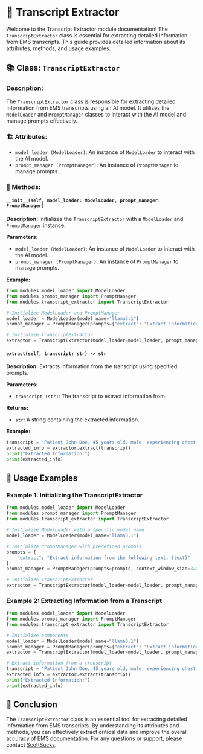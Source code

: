 # 🚀 Transcript Extractor

Welcome to the Transcript Extractor module documentation! The `TranscriptExtractor` class is essential for extracting detailed information from EMS transcripts. This guide provides detailed information about its attributes, methods, and usage examples.

## 📚 Class: `TranscriptExtractor`

### **Description:**
The `TranscriptExtractor` class is responsible for extracting detailed information from EMS transcripts using an AI model. It utilizes the `ModelLoader` and `PromptManager` classes to interact with the AI model and manage prompts effectively.

### 🏗️ Attributes:

- `model_loader (ModelLoader)`: An instance of `ModelLoader` to interact with the AI model.
- `prompt_manager (PromptManager)`: An instance of `PromptManager` to manage prompts.

### 🚀 Methods:

#### `__init__(self, model_loader: ModelLoader, prompt_manager: PromptManager)`

**Description:**
Initializes the `TranscriptExtractor` with a `ModelLoader` and `PromptManager` instance.

**Parameters:**
- `model_loader (ModelLoader)`: An instance of `ModelLoader` to interact with the AI model.
- `prompt_manager (PromptManager)`: An instance of `PromptManager` to manage prompts.

**Example:**

```python
from modules.model_loader import ModelLoader
from modules.prompt_manager import PromptManager
from modules.transcript_extractor import TranscriptExtractor

# Initialize ModelLoader and PromptManager
model_loader = ModelLoader(model_name="llama3.1")
prompt_manager = PromptManager(prompts={"extract": "Extract information from the following text: {text}"})

# Initialize TranscriptExtractor
extractor = TranscriptExtractor(model_loader=model_loader, prompt_manager=prompt_manager)
```

#### `extract(self, transcript: str) -> str`

**Description:**
Extracts information from the transcript using specified prompts.

**Parameters:**
- `transcript (str)`: The transcript to extract information from.

**Returns:**
- `str`: A string containing the extracted information.

**Example:**

```python
transcript = "Patient John Doe, 45 years old, male, experiencing chest pain for the past 2 hours. History of hypertension and diabetes."
extracted_info = extractor.extract(transcript)
print("Extracted Information:")
print(extracted_info)
```

## 🌟 Usage Examples

### Example 1: Initializing the TranscriptExtractor

```python
from modules.model_loader import ModelLoader
from modules.prompt_manager import PromptManager
from modules.transcript_extractor import TranscriptExtractor

# Initialize ModelLoader with a specific model name
model_loader = ModelLoader(model_name="llama3.1")

# Initialize PromptManager with predefined prompts
prompts = {
    "extract": "Extract information from the following text: {text}"
}
prompt_manager = PromptManager(prompts=prompts, context_window_size=32000)

# Initialize TranscriptExtractor
extractor = TranscriptExtractor(model_loader=model_loader, prompt_manager=prompt_manager)
```

### Example 2: Extracting Information from a Transcript

```python
from modules.model_loader import ModelLoader
from modules.prompt_manager import PromptManager
from modules.transcript_extractor import TranscriptExtractor

# Initialize components
model_loader = ModelLoader(model_name="llama3.1")
prompt_manager = PromptManager(prompts={"extract": "Extract information from the following text: {text}"})
extractor = TranscriptExtractor(model_loader=model_loader, prompt_manager=prompt_manager)

# Extract information from a transcript
transcript = "Patient John Doe, 45 years old, male, experiencing chest pain for the past 2 hours. History of hypertension and diabetes."
extracted_info = extractor.extract(transcript)
print("Extracted Information:")
print(extracted_info)
```

## 🎉 Conclusion

The `TranscriptExtractor` class is an essential tool for extracting detailed information from EMS transcripts. By understanding its attributes and methods, you can effectively extract critical data and improve the overall accuracy of EMS documentation. For any questions or support, please contact [ScottSucks](https://github.com/ScottSucksAtProgramming).